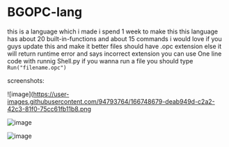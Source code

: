 ﻿# BGOPC-lang
this is a language which i made 
i spend 1 week to make this 
this language has about 20 built-in-functions and about 15 commands
i would love if you guys update this and make it better
files should have .opc extension
else it will return runtime error and says incorrect extension
you can use One line code with runnig Shell.py
if you wanna run a file you should type 
```Run("filename.opc")```

screenshots:

![image](https://user-images.githubusercontent.com/94793764/166748679-deab949d-c2a2-42c3-81f0-75cc61fb11b8.png

![image](https://user-images.githubusercontent.com/94793764/166748766-94de51e3-2655-40f6-a765-8471fda4769d.png)

![image](https://user-images.githubusercontent.com/94793764/166766244-ccc399ff-2153-433a-a245-dca73db51f62.png)
